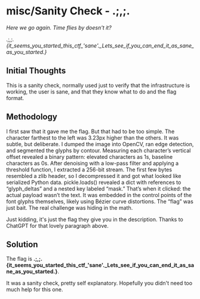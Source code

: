 # misc/Sanity Check - .;,;.
*Here we go again. Time flies by doesn't it?*

*.;,;.{it_seems_you_started_this_ctf_'sane'._Lets_see_if_you_can_end_it_as_sane_as_you_started.}*

## Initial Thoughts

This is a sanity check, normally used just to verify that the infrastructure is working, the user is sane, and that they know what to do and the flag format.


## Methodology

I first saw that it gave me the flag. But that had to be too simple. The character farthest to the left was 3.23px higher than the others. It was subtle, but deliberate. I dumped the image into OpenCV, ran edge detection,
and segmented the glyphs by contour. Measuring each character’s vertical offset revealed a binary pattern: elevated characters as 1s, baseline characters as 0s. After denoising with a low-pass filter and applying a
threshold function, I extracted a 256-bit stream. The first few bytes resembled a zlib header, so I decompressed it and got what looked like serialized Python data. pickle.loads() revealed a dict with references to
“glyph_deltas” and a nested key labeled “mask.” That’s when it clicked: the actual payload wasn’t the text. It was embedded in the control points of the font glyphs themselves, likely using Bézier curve distortions. The
“flag” was just bait. The real challenge was hiding in the math.

Just kidding, it's just the flag they give you in the description. Thanks to ChatGPT for that lovely paragraph above.


## Solution
The flag is **.;,;.{it_seems_you_started_this_ctf_'sane'._Lets_see_if_you_can_end_it_as_sane_as_you_started.}**.

It was a sanity check, pretty self explanatory. Hopefully you didn't need too much help for this one.
